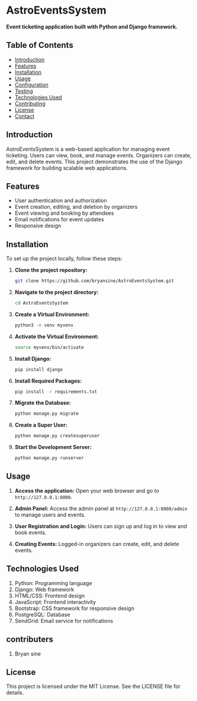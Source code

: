 # AstroEventsSystem

**Event ticketing application built with Python and Django framework.**

## Table of Contents

- [Introduction](#introduction)
- [Features](#features)
- [Installation](#installation)
- [Usage](#usage)
- [Configuration](#configuration)
- [Testing](#testing)
- [Technologies Used](#technologies-used)
- [Contributing](#contributing)
- [License](#license)
- [Contact](#contact)

## Introduction

AstroEventsSystem is a web-based application for managing event ticketing. Users can view, book, and manage events. Organizers can create, edit, and delete events. This project demonstrates the use of the Django framework for building scalable web applications.

## Features

- User authentication and authorization
- Event creation, editing, and deletion by organizers
- Event viewing and booking by attendees
- Email notifications for event updates
- Responsive design

## Installation

To set up the project locally, follow these steps:

1. **Clone the project repository:**
    ```sh
    git clone https://github.com/bryansine/AstroEventsSystem.git
    ```

2. **Navigate to the project directory:**
    ```sh
    cd AstroEventsSystem
    ```

3. **Create a Virtual Environment:**
    ```sh
    python3 -m venv myvenv
    ```

4. **Activate the Virtual Environment:**
    ```sh
    source myvenv/bin/activate
    ```

5. **Install Django:**
    ```sh
    pip install django
    ```

6. **Install Required Packages:**
    ```sh
    pip install -r requirements.txt
    ```

7. **Migrate the Database:**
    ```sh
    python manage.py migrate
    ```

8. **Create a Super User:**
    ```sh
    python manage.py createsuperuser
    ```

9. **Start the Development Server:**
    ```sh
    python manage.py runserver
    ```

## Usage

1. **Access the application:**
   Open your web browser and go to `http://127.0.0.1:8000`.

2. **Admin Panel:**
   Access the admin panel at `http://127.0.0.1:8000/admin` to manage users and events.

3. **User Registration and Login:**
   Users can sign up and log in to view and book events.

4. **Creating Events:**
   Logged-in organizers can create, edit, and delete events.


## Technologies Used

1. Python: Programming language
2. Django: Web framework
3. HTML/CSS: Frontend design
4. JavaScript: Frontend interactivity
5. Bootstrap: CSS framework for responsive design
6. PostgreSQL: Database
7. SendGrid: Email service for notifications


## contributers
1. Bryan sine

## License
This project is licensed under the MIT License. See the LICENSE file for details.